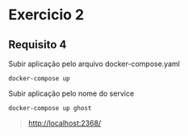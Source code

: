 # Exercicio 2

## **Requisito 4**

Subir aplicação pelo arquivo docker-compose.yaml

```console
docker-compose up
```

Subir aplicação pelo nome do service

```console
docker-compose up ghost
```

> <http://localhost:2368/>
